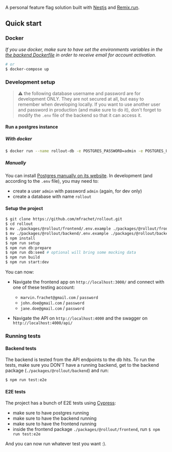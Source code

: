 A personal feature flag solution built with [Nestjs](https://nestjs.com/) and [Remix.run](https://remix.run/).

## Quick start

### Docker

_If you use docker, make sure to have set the environments variables in the [the backend Dockerfile](./packages/@rollout/backend/Dockerfile) in order to receive email for account activation._

```sh
# or
$ docker-compose up
```

### Development setup

> :warning: the following database username and password are for development ONLY. They are not secured at all, but easy to remember when developing locally. If you want to use another user and password in production (and make sure to do it), don't forget to modify the `.env` file of the backend so that it can access it.

#### Run a postgres instance

##### With docker

```sh
$ docker run --name rollout-db -e POSTGRES_PASSWORD=admin -e POSTGRES_USER=admin -e POSTGRES_DB=rollout -p 5432:5432 -d postgres
```

##### Manually

You can install [Postgres manually on its website](https://www.postgresql.org/). In development (and according to the `.env` file), you may need to:

- create a user `admin` with password `admin` (again, for dev only)
- create a database with name `rollout`

#### Setup the project

```sh
$ git clone https://github.com/mfrachet/rollout.git
$ cd rollout
$ mv ./packages/@rollout/frontend/.env.example ./packages/@rollout/frontend/.env # rename .env.example to .env
$ mv ./packages/@rollout/backend/.env.example ./packages/@rollout/backend/.env # rename .env.example to .env
$ npm install
$ npm run setup
$ npm run db:prepare
$ npm run db:seed # optional will bring some mocking data
$ npm run build
$ npm run start:dev
```

You can now:

- Navigate the frontend app on `http://localhost:3000/` and connect with one of these testing account:

  - `marvin.frachet@gmail.com` / `password`
  - `john.doe@gmail.com` / `password`
  - `jane.doe@gmail.com` / `password`

- Navigate the API on `http://localhost:4000` and the swagger on `http://localhost:4000/api/`

### Running tests

#### Backend tests

The backend is tested from the API endpoints to the db hits. To run the tests, make sure you DON'T have a running backend, get to the backend package (`./packages/@rollout/backend`) and run:

```sh
$ npm run test:e2e
```

#### E2E tests

The project has a bunch of E2E tests using [Cypress](https://www.cypress.io/):

- make sure to have postgres running
- make sure to have the backend running
- make sure to have the frontend running
- inside the frontend package `./packages/@rollout/frontend`, run `$ npm run test:e2e`

And you can now run whatever test you want :).
